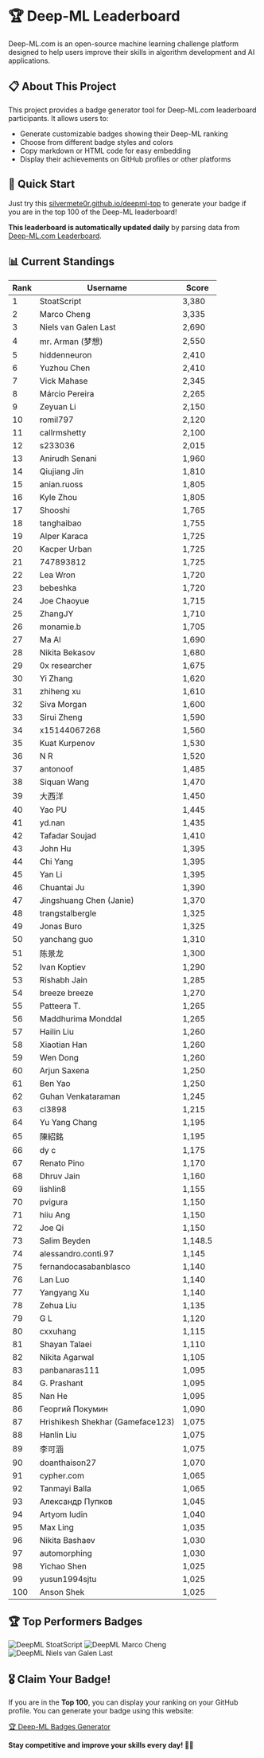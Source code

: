 # 🏆 Deep-ML Leaderboard

Deep-ML.com is an open-source machine learning challenge platform designed to help users improve their skills in algorithm development and AI applications.  

## 📋 About This Project

This project provides a badge generator tool for Deep-ML.com leaderboard participants. It allows users to:
- Generate customizable badges showing their Deep-ML ranking
- Choose from different badge styles and colors
- Copy markdown or HTML code for easy embedding
- Display their achievements on GitHub profiles or other platforms

## 🚀 Quick Start

Just try this [silvermete0r.github.io/deepml-top](silvermete0r.github.io/deepml-top) to generate your badge if you are in the top 100 of the Deep-ML leaderboard!

**This leaderboard is automatically updated daily** by parsing data from [Deep-ML.com Leaderboard](https://www.deep-ml.com/leaderboard).  

## 📊 Current Standings  

<!-- LEADERBOARD_START -->
| Rank | Username | Score |
|------|---------|-------|
| 1 | StoatScript | 3,380 |
| 2 | Marco Cheng | 3,335 |
| 3 | Niels van Galen Last | 2,690 |
| 4 | mr. Arman (梦想) | 2,550 |
| 5 | hiddenneuron | 2,410 |
| 6 | Yuzhou Chen | 2,410 |
| 7 | Vick Mahase | 2,345 |
| 8 | Márcio Pereira | 2,265 |
| 9 | Zeyuan Li | 2,150 |
| 10 | romil797 | 2,120 |
| 11 | callrmshetty | 2,100 |
| 12 | s233036 | 2,015 |
| 13 | Anirudh Senani | 1,960 |
| 14 | Qiujiang Jin | 1,810 |
| 15 | anian.ruoss | 1,805 |
| 16 | Kyle Zhou | 1,805 |
| 17 | Shooshi | 1,765 |
| 18 | tanghaibao | 1,755 |
| 19 | Alper Karaca | 1,725 |
| 20 | Kacper Urban | 1,725 |
| 21 | 747893812 | 1,725 |
| 22 | Lea Wron | 1,720 |
| 23 | bebeshka | 1,720 |
| 24 | Joe Chaoyue | 1,715 |
| 25 | ZhangJY | 1,710 |
| 26 | monamie.b | 1,705 |
| 27 | Ma Al | 1,690 |
| 28 | Nikita Bekasov | 1,680 |
| 29 | 0x researcher | 1,675 |
| 30 | Yi Zhang | 1,620 |
| 31 | zhiheng xu | 1,610 |
| 32 | Siva Morgan | 1,600 |
| 33 | Sirui Zheng | 1,590 |
| 34 | x15144067268 | 1,560 |
| 35 | Kuat Kurpenov | 1,530 |
| 36 | N R | 1,520 |
| 37 | antonoof | 1,485 |
| 38 | Siquan Wang | 1,470 |
| 39 | 大西洋 | 1,450 |
| 40 | Yao PU | 1,445 |
| 41 | yd.nan | 1,435 |
| 42 | Tafadar Soujad | 1,410 |
| 43 | John Hu | 1,395 |
| 44 | Chi Yang | 1,395 |
| 45 | Yan Li | 1,395 |
| 46 | Chuantai Ju | 1,390 |
| 47 | Jingshuang Chen (Janie) | 1,370 |
| 48 | trangstalbergle | 1,325 |
| 49 | Jonas Buro | 1,325 |
| 50 | yanchang guo | 1,310 |
| 51 | 陈景龙 | 1,300 |
| 52 | Ivan Koptiev | 1,290 |
| 53 | Rishabh Jain | 1,285 |
| 54 | breeze breeze | 1,270 |
| 55 | Patteera T. | 1,265 |
| 56 | Maddhurima Monddal | 1,265 |
| 57 | Hailin Liu | 1,260 |
| 58 | Xiaotian Han | 1,260 |
| 59 | Wen Dong | 1,260 |
| 60 | Arjun Saxena | 1,250 |
| 61 | Ben Yao | 1,250 |
| 62 | Guhan Venkataraman | 1,245 |
| 63 | cl3898 | 1,215 |
| 64 | Yu Yang Chang | 1,195 |
| 65 | 陳紹銘 | 1,195 |
| 66 | dy c | 1,175 |
| 67 | Renato Pino | 1,170 |
| 68 | Dhruv Jain | 1,160 |
| 69 | lishlin8 | 1,155 |
| 70 | pvigura | 1,150 |
| 71 | hiiu Ang | 1,150 |
| 72 | Joe Qi | 1,150 |
| 73 | Salim Beyden | 1,148.5 |
| 74 | alessandro.conti.97 | 1,145 |
| 75 | fernandocasabanblasco | 1,140 |
| 76 | Lan Luo | 1,140 |
| 77 | Yangyang Xu | 1,140 |
| 78 | Zehua Liu | 1,135 |
| 79 | G L | 1,120 |
| 80 | cxxuhang | 1,115 |
| 81 | Shayan Talaei | 1,110 |
| 82 | Nikita Agarwal | 1,105 |
| 83 | panbanaras111 | 1,095 |
| 84 | G. Prashant | 1,095 |
| 85 | Nan He | 1,095 |
| 86 | Георгий Покумин | 1,090 |
| 87 | Hrishikesh Shekhar (Gameface123) | 1,075 |
| 88 | Hanlin Liu | 1,075 |
| 89 | 李可涵 | 1,075 |
| 90 | doanthaison27 | 1,070 |
| 91 | cypher.com | 1,065 |
| 92 | Tanmayi Balla | 1,065 |
| 93 | Александр Пупков | 1,045 |
| 94 | Artyom Iudin | 1,040 |
| 95 | Max Ling | 1,035 |
| 96 | Nikita Bashaev | 1,030 |
| 97 | automorphing | 1,030 |
| 98 | Yichao Shen | 1,025 |
| 99 | yusun1994sjtu | 1,025 |
| 100 | Anson Shek | 1,025 |
<!-- LEADERBOARD_END -->

## 🏆 Top Performers Badges

<!-- BADGES_START -->
![DeepML StoatScript](https://img.shields.io/badge/dynamic/json?url=https%3A%2F%2Fraw.githubusercontent.com%2Fsilvermete0r%2Fdeepml-top%2Fmain%2Fbadges.json&query=%24.2561d6c634fa6c4eb794454446029d95.label&prefix=Rank%20&style=for-the-badge&label=%F0%9F%9A%80%20DeepML&color=blue&link=https%3A%2F%2Fwww.deep-ml.com%2Fleaderboard)
![DeepML Marco Cheng](https://img.shields.io/badge/dynamic/json?url=https%3A%2F%2Fraw.githubusercontent.com%2Fsilvermete0r%2Fdeepml-top%2Fmain%2Fbadges.json&query=%24.4091c1a21900bd2c7d3f4e343acddda1.label&prefix=Rank%20&style=for-the-badge&label=%F0%9F%9A%80%20DeepML&color=blue&link=https%3A%2F%2Fwww.deep-ml.com%2Fleaderboard)
![DeepML Niels van Galen Last](https://img.shields.io/badge/dynamic/json?url=https%3A%2F%2Fraw.githubusercontent.com%2Fsilvermete0r%2Fdeepml-top%2Fmain%2Fbadges.json&query=%24.bf62d15a67b58334f4927c43de7b2b43.label&prefix=Rank%20&style=for-the-badge&label=%F0%9F%9A%80%20DeepML&color=blue&link=https%3A%2F%2Fwww.deep-ml.com%2Fleaderboard)
<!-- BADGES_END -->

## 🎖 Claim Your Badge!  

If you are in the **Top 100**, you can display your ranking on your GitHub profile. You can generate your badge using this website:

[🏆 Deep-ML Badges Generator](https://silvermete0r.github.io/deepml-top/)

**Stay competitive and improve your skills every day! 🚀🔥**
